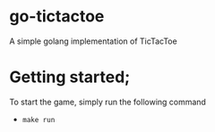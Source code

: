 # go-tictactoe
A simple golang implementation of TicTacToe

# Getting started;

To start the game, simply run the following command

-   `make run`
